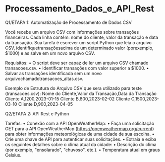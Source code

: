 





# Processamento_Dados_e_API_Rest

Q1/ETAPA 1:
Automatização de Processamento de Dados CSV

Você recebe um arquivo CSV com informações sobre transações financeiras. Cada linha contém: nome do cliente, valor da transação e data da transação. Sua tarefa é escrever um script Python que leia o arquivo CSV, identifiquetransaçõesacima de um determinado valor (porexemplo, $1000) e as salve em um novo arquivo CSV.

Requisitos:
•	O script deve ser capaz de ler um arquivo CSV chamado transacoes.csv.
•	Identificar transações com valor superior a $1000.
•	Salvar as transações identificada sem um novo arquivochamadotransacoes_altas.csv.

Exemplo de Estrutura do Arquivo CSV que sera utilizado para teste (transacoes.csv):
Nome do Cliente,Valor da Transação,Data da Transação
Cliente A,1200,2023-01-15
Cliente B,800,2023-02-02
Cliente C,1500,2023-03-10
Cliente D,900,2023-04-05


Q2/ETAPA 2:
API Rest e Python

Tarefas:
•	Conexão com a API OpenWeatherMap:
•	Faça uma solicitação GET para a API OpenWeatherMap (https://openweathermap.org/current) para obter informações meteorológicas de uma cidade de sua escolha.
•	Crie uma chave de API para autenticar suas solicitações.
•	Extraia e exiba os seguintes detalhes sobre o clima atual da cidade:
•	Descrição do clima (por exemplo, "ensolarado", "chuvoso", etc.).
•	Temperatura atual em graus Celsius.
